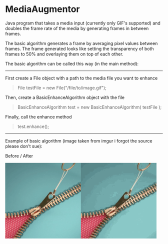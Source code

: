 # MediaAugmentor

Java program that takes a media input (currently only GIF's supported) and doubles
 the frame rate of the media by generating frames in between frames.
<br>

The basic algorithm generates a frame by averaging pixel values between frames. The frame
generated looks like setting the transparency of both frames to 50% and overlaying them on
top of each other.
<br>

The basic algorithm can be called this way (in the main method):

***

First create a File object with a path to the media file you want to enhance
>File testFile = new File("/file/to/image.gif");

Then, create a BasicEnhanceAlgorithm object with the file

> BasicEnhanceAlgorithm test = new BasicEnhanceAlgorithm( testFile );

Finally, call the enhance method
> test.enhance();

***
Example of basic algorithm (image taken from imgur i forgot the source please don't sue):

Before / After
<br>

<img style="width:48%; float:left;" src="assets/basicGifTest.gif"/>
<img style="width:48%; float:left;" src="assets/output/Mon Apr 16 15:06:08 PDT 2018.gif" />

